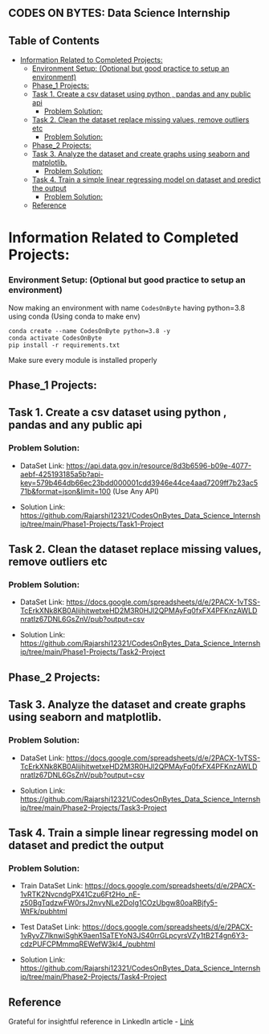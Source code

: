 ## CODES ON BYTES: Data Science Internship

## Table of Contents


- [Information Related to Completed Projects:](#information-related-to-completed-projects)
    - [Environment Setup: (Optional but good practice to setup an environment)](#environment-setup-optional-but-good-practice-to-setup-an-environment)
  - [Phase\_1 Projects:](#phase_1-projects)
  - [Task 1. Create  a csv dataset  using python , pandas  and  any public  api](#task-1-create--a-csv-dataset--using-python--pandas--and--any-public--api)
    - [Problem Solution:](#problem-solution)
  - [Task 2. Clean  the  dataset  replace  missing  values,  remove  outliers  etc](#task-2-clean--the--dataset--replace--missing--values--remove--outliers--etc)
    - [Problem Solution:](#problem-solution-1)
  - [Phase\_2 Projects:](#phase_2-projects)
  - [Task 3. Analyze  the  dataset  and  create  graphs  using  seaborn  and  matplotlib.](#task-3-analyze--the--dataset--and--create--graphs--using--seaborn--and--matplotlib)
    - [Problem Solution:](#problem-solution-2)
  - [Task 4. Train  a  simple  linear  regressing  model  on  dataset and  predict  the output](#task-4-train--a--simple--linear--regressing--model--on--dataset-and--predict--the-output)
    - [Problem Solution:](#problem-solution-3)
  - [Reference](#reference)




# Information Related to Completed Projects:

### Environment Setup: (Optional but good practice to setup an environment)

Now making an environment with name `CodesOnByte` having python=3.8 using conda (Using conda to make env)
```
conda create --name CodesOnByte python=3.8 -y
conda activate CodesOnByte
pip install -r requirements.txt
```

Make sure every module is installed properly


## Phase_1 Projects:

## Task 1. Create  a csv dataset  using python , pandas  and  any public  api

### Problem Solution:

- DataSet Link: https://api.data.gov.in/resource/8d3b6596-b09e-4077-aebf-425193185a5b?api-key=579b464db66ec23bdd000001cdd3946e44ce4aad7209ff7b23ac571b&format=json&limit=100
  (Use Any API)

- Solution Link: https://github.com/Rajarshi12321/CodesOnBytes_Data_Science_Internship/tree/main/Phase1-Projects/Task1-Project


## Task 2. Clean  the  dataset  replace  missing  values,  remove  outliers  etc

### Problem Solution:

- DataSet Link: https://docs.google.com/spreadsheets/d/e/2PACX-1vTSS-TcErkXNk8KB0AlijhitwetxeHD2M3R0HJl2QPMAyFq0fxFX4PFKnzAWLDnratIz67DNL6GsZnV/pub?output=csv

- Solution Link: https://github.com/Rajarshi12321/CodesOnBytes_Data_Science_Internship/tree/main/Phase1-Projects/Task2-Project


## Phase_2 Projects:

## Task 3. Analyze  the  dataset  and  create  graphs  using  seaborn  and  matplotlib.

### Problem Solution: 

- DataSet Link: https://docs.google.com/spreadsheets/d/e/2PACX-1vTSS-TcErkXNk8KB0AlijhitwetxeHD2M3R0HJl2QPMAyFq0fxFX4PFKnzAWLDnratIz67DNL6GsZnV/pub?output=csv

- Solution Link: https://github.com/Rajarshi12321/CodesOnBytes_Data_Science_Internship/tree/main/Phase2-Projects/Task3-Project


## Task 4. Train  a  simple  linear  regressing  model  on  dataset and  predict  the output

### Problem Solution:

- Train DataSet Link: https://docs.google.com/spreadsheets/d/e/2PACX-1vRTK2NvcndgPX41Czu6Ft2Ho_nE-z50BgTqdzwFW0rsJ2nvyNLe2DoIg1COzUbgw80oaRBjfy5-WtFk/pubhtml

- Test DataSet Link: https://docs.google.com/spreadsheets/d/e/2PACX-1vRyvZ7lknwiSghK9aen1SaTEYoN3JS40rrGLpcyrsVZy1tB2T4gn6Y3-cdzPUFCPMmmqREWefW3kl4_/pubhtml

- Solution Link: https://github.com/Rajarshi12321/CodesOnBytes_Data_Science_Internship/tree/main/Phase2-Projects/Task4-Project


## Reference 

Grateful for insightful reference in LinkedIn article - [Link](https://www.linkedin.com/pulse/decoding-data-realms-my-internship-journey-codes-bytes-parvej-ansari-gp9rf/)
